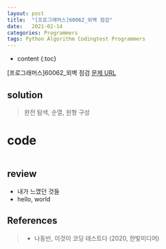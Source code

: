 ```yaml
---
layout: post
title:  "[프로그래머스]60062_외벽 점검"
date:   2021-02-14 
categories: Programmers
tags: Python Algorithm Codingtest Programmers 
---
```


* content
{:toc}

[프로그래머스]60062_외벽 점검 
[문제 URL](https://programmers.co.kr/learn/courses/30/lessons/60061?language=python3)







## solution

> 완전 탐색, 순열, 원형 구성 

# code
```python

```

## review
- 내가 느꼈던 것들 
- hello, world


## References      
> - 나동빈, 이것이 코딩 테스트다 (2020, 한빛미디어)